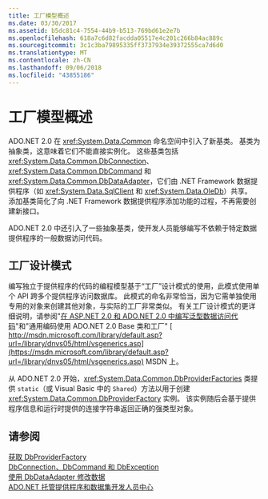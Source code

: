 ```yaml
---
title: 工厂模型概述
ms.date: 03/30/2017
ms.assetid: b5dc81c4-7554-44b9-b513-769bd61e2e7b
ms.openlocfilehash: 618a7c6d82facdda05517e4c201c266b84ac889c
ms.sourcegitcommit: 3c1c3ba79895335ff3737934e39372555ca7d6d0
ms.translationtype: MT
ms.contentlocale: zh-CN
ms.lasthandoff: 09/06/2018
ms.locfileid: "43855186"
---
```

# <a name="factory-model-overview"></a>工厂模型概述
ADO.NET 2.0 在 <xref:System.Data.Common> 命名空间中引入了新基类。 基类为抽象类，这意味着它们不能直接实例化。 这些基类包括 <xref:System.Data.Common.DbConnection>、<xref:System.Data.Common.DbCommand> 和 <xref:System.Data.Common.DbDataAdapter>，它们由 .NET Framework 数据提供程序（如 <xref:System.Data.SqlClient> 和 <xref:System.Data.OleDb>）共享。 添加基类简化了向 .NET Framework 数据提供程序添加功能的过程，不再需要创建新接口。  
  
 ADO.NET 2.0 中还引入了一些抽象基类，使开发人员能够编写不依赖于特定数据提供程序的一般数据访问代码。  
  
## <a name="the-factory-design-pattern"></a>工厂设计模式  
 编写独立于提供程序的代码的编程模型基于“工厂”设计模式的使用，此模式使用单个 API 跨多个提供程序访问数据库。 此模式的命名非常恰当，因为它需单独使用专用的对象来创建其他对象，与实际的工厂非常类似。 有关工厂设计模式的更详细说明，请参阅"[在 ASP.NET 2.0 和 ADO.NET 2.0 中编写泛型数据访问代码](https://go.microsoft.com/fwlink/?LinkId=55915)"和"通用编码使用 ADO.NET 2.0 Base 类和工厂" [ http://msdn.microsoft.com/library/default.asp?url=/library/dnvs05/html/vsgenerics.asp](https://msdn.microsoft.com/library/default.asp?url=/library/dnvs05/html/vsgenerics.asp) MSDN 上。  
  
 从 ADO.NET 2.0 开始，<xref:System.Data.Common.DbProviderFactories> 类提供 `static`（或 Visual Basic 中的 `Shared`）方法以用于创建 <xref:System.Data.Common.DbProviderFactory> 实例。 该实例随后会基于提供程序信息和运行时提供的连接字符串返回正确的强类型对象。  
  
## <a name="see-also"></a>请参阅  
 [获取 DbProviderFactory](../../../../docs/framework/data/adonet/obtaining-a-dbproviderfactory.md)  
 [DbConnection、DbCommand 和 DbException](../../../../docs/framework/data/adonet/dbconnection-dbcommand-and-dbexception.md)  
 [使用 DbDataAdapter 修改数据](../../../../docs/framework/data/adonet/modifying-data-with-a-dbdataadapter.md)  
 [ADO.NET 托管提供程序和数据集开发人员中心](https://go.microsoft.com/fwlink/?LinkId=217917)
